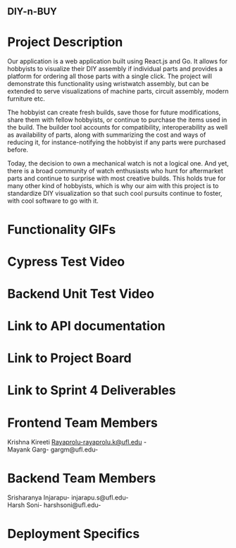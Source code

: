 ## DIY-n-BUY

# Project Description

Our application is a web application built using React.js and Go. It allows for hobbyists to visualize their DIY assembly if individual parts and provides a platform for ordering all those parts with a single click. The project will demonstrate this functionality using wristwatch assembly, but can be extended to serve visualizations of machine parts, circuit assembly, modern furniture etc.

The hobbyist can create fresh builds, save those for future modifications, share them with fellow hobbyists, or continue to purchase the items used in the build. The builder tool accounts for compatibility, interoperability as well as availability of parts, along with summarizing the cost and ways of reducing it, for instance-notifying the hobbyist if any parts were purchased before.

Today, the decision to own a mechanical watch is not a logical one. And yet, there is a broad community of watch enthusiasts who hunt for aftermarket parts and continue to surprise with most creative builds. This holds true for many other kind of hobbyists, which is why our aim with this project is to standardize DIY visualization so that such cool pursuits continue to foster, with cool software to go with it.

# Functionality GIFs

# Cypress Test Video

# Backend Unit Test Video

# Link to API documentation

# Link to Project Board

# Link to Sprint 4 Deliverables

# Frontend Team Members

Krishna Kireeti Rayaprolu-rayaprolu.k@ufl.edu -<br/>
Mayank Garg- gargm@ufl.edu- <br/>

# Backend Team Members
Srisharanya Injarapu- injarapu.s@ufl.edu- <br/>
Harsh Soni- harshsoni@ufl.edu-  <br/>

# Deployment Specifics







